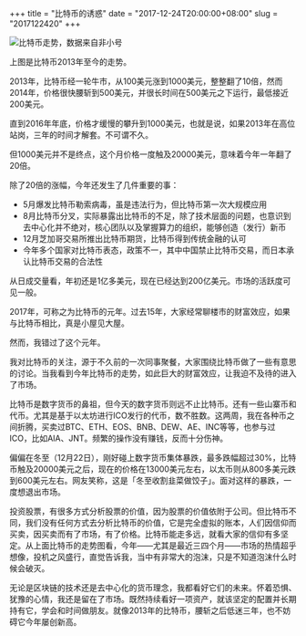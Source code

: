 +++
title = "比特币的诱惑"
date = "2017-12-24T20:00:00+08:00"
slug = "2017122420"
+++

![比特币走势，数据来自非小号](/blog_static/2017/20171224-btc-price.png)

上图是比特币2013年至今的走势。

2013年，比特币经一轮牛市，从100美元涨到1000美元，整整翻了10倍，然而2014年，价格很快腰斩到500美元，并很长时间在500美元之下运行，最低接近200美元。

直到2016年年底，价格才缓慢的攀升到1000美元，也就是说，如果2013年在高位站岗，三年的时间才解套。不可谓不久。

但1000美元并不是终点，这个月价格一度触及20000美元，意味着今年一年翻了20倍。

除了20倍的涨幅，今年还发生了几件重要的事：

* 5月爆发比特币勒索病毒，虽是违法行为，但比特币第一次大规模应用
* 8月比特币分叉，实际暴露出比特币的不足，除了技术层面的问题，也意识到去中心化并不绝对，核心团队以及掌握算力的组织，能够创造（发行）新币
* 12月芝加哥交易所推出比特币期货，比特币得到传统金融的认可
* 今年多个国家对比特币表态，政策不一，其中中国禁止比特币交易，而日本承认比特币交易的合法性

从日成交量看，年初还是1亿多美元，现在已经达到200亿美元。市场的活跃度可见一般。

2017年，可称之为比特币的元年。过去15年，大家经常聊楼市的财富效应，如果与比特币相比，真是小屋见大屋。

然而，我错过了这个元年。

我对比特币的关注，源于不久前的一次同事聚餐，大家围绕比特币做了一些有意思的讨论。当我看到今年比特币的走势，如此巨大的财富效应，让我迫不及待的进入了市场。

比特币是数字货币的鼻祖，但今天的数字货币则远不止比特币。还有一些山寨币和代币。尤其是基于以太坊进行ICO发行的代币，数不胜数。这两周，我在各种币之间折腾，买卖过BTC、ETH、EOS、BNB、DEW、AE、INC等等，也参与过ICO，比如AIA、JNT。频繁的操作没有赚钱，反而十分伤神。

偏偏在冬至（12月22日），刚好碰上数字货币集体暴跌，最多跌幅超过30%，比特币触及20000美元之后，现在的价格在13000美元左右，以太币则从800多美元跌到600美元左右。网友笑称，这是「冬至收割韭菜做饺子」。面对这样的暴跌，一度想退出市场。

投资股票，有很多方式分析股票的价值，因为股票的价值依附于公司。但比特币不同，我们没有任何方式去分析比特币的价值，它是完全虚拟的账本，人们因信仰而买卖，因买卖而有了市场，有了价格。比特币能走多远，就看大家的信仰有多坚定。从上面比特币的走势图看，今年——尤其是最近三四个月——市场的热情超乎想像，投机之风盛行，直觉告诉我，当中有非常大的泡沫，只是不知道泡沫什么时候会破灭。

无论是区块链的技术还是去中心化的货币理念，我都看好它们的未来。怀着恐惧、犹豫的心情，我还是留在了市场。既然持续看好一项资产，就该坚定的配置并长期持有它，学会和时间做朋友。就像2013年的比特币，腰斩之后低迷三年，也不妨碍它今年屡创新高。



